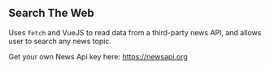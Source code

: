 ## Search The Web

Uses `fetch` and VueJS to read data from a third-party news API, and allows user to search any news topic.  

Get your own News Api key here:
https://newsapi.org